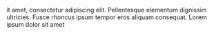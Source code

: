 it amet, consectetur adipiscing elit. Pellentesque elementum dignissim ultricies. Fusce rhoncus ipsum tempor eros aliquam consequat. Lorem ipsum dolor sit amet